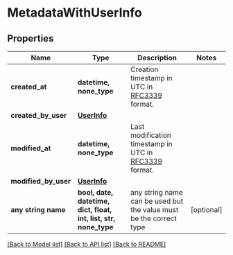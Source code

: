 # MetadataWithUserInfo


## Properties
Name | Type | Description | Notes
------------ | ------------- | ------------- | -------------
**created_at** | **datetime, none_type** | Creation timestamp in UTC in [RFC3339](https://tools.ietf.org/html/rfc3339) format. | 
**created_by_user** | [**UserInfo**](UserInfo.md) |  | 
**modified_at** | **datetime, none_type** | Last modification timestamp in UTC in [RFC3339](https://tools.ietf.org/html/rfc3339) format. | 
**modified_by_user** | [**UserInfo**](UserInfo.md) |  | 
**any string name** | **bool, date, datetime, dict, float, int, list, str, none_type** | any string name can be used but the value must be the correct type | [optional]

[[Back to Model list]](../README.md#documentation-for-models) [[Back to API list]](../README.md#documentation-for-api-endpoints) [[Back to README]](../README.md)


